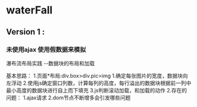 # waterFall
## Version 1 :
### 未使用ajax 使用假数据来模拟


瀑布流布局实践 --数据块的布局和加载


  基本思路：
  1.页面*布局:div.box>div.pic>img
            1.确定每张图片的宽度，数据块向左浮动
            2.使用js确定窗口列数，计算每列的高度，每行溢出的数据块根据前一列中最小高度的数据块进行自上而下填充
            3.js判断滚动加载，和加载的动作
  2.存在的问题：
    1.ajax请求
    2.dom节点不断增多会引发哪些问题
